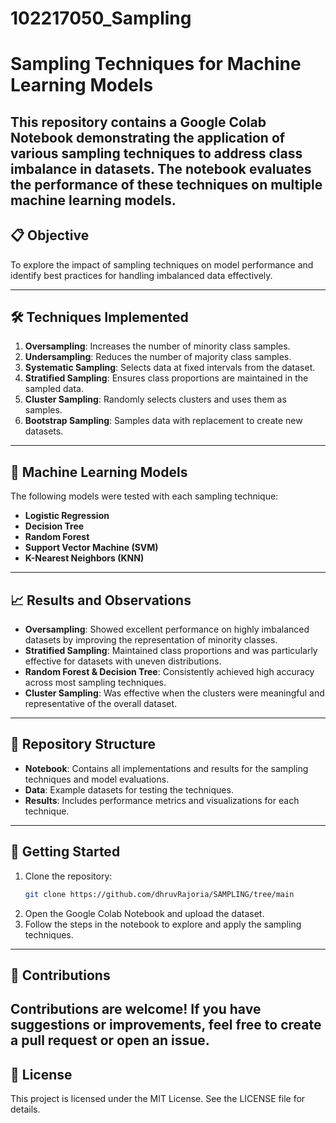 # 102217050_Sampling
# Sampling Techniques for Machine Learning Models

This repository contains a Google Colab Notebook demonstrating the application of various sampling techniques to address class imbalance in datasets. The notebook evaluates the performance of these techniques on multiple machine learning models.
---

## 📋 Objective

To explore the impact of sampling techniques on model performance and identify best practices for handling imbalanced data effectively.


---

## 🛠 Techniques Implemented

1. **Oversampling**: Increases the number of minority class samples.
2. **Undersampling**: Reduces the number of majority class samples.
3. **Systematic Sampling**: Selects data at fixed intervals from the dataset.
4. **Stratified Sampling**: Ensures class proportions are maintained in the sampled data.
5. **Cluster Sampling**: Randomly selects clusters and uses them as samples.
6. **Bootstrap Sampling**: Samples data with replacement to create new datasets.

---

## 🤖 Machine Learning Models

The following models were tested with each sampling technique:
- **Logistic Regression**
- **Decision Tree**
- **Random Forest**
- **Support Vector Machine (SVM)**
- **K-Nearest Neighbors (KNN)**

---

## 📈 Results and Observations

- **Oversampling**: Showed excellent performance on highly imbalanced datasets by improving the representation of minority classes.
- **Stratified Sampling**: Maintained class proportions and was particularly effective for datasets with uneven distributions.
- **Random Forest & Decision Tree**: Consistently achieved high accuracy across most sampling techniques.
- **Cluster Sampling**: Was effective when the clusters were meaningful and representative of the overall dataset.

---

## 📂 Repository Structure

- **Notebook**: Contains all implementations and results for the sampling techniques and model evaluations.
- **Data**: Example datasets for testing the techniques.
- **Results**: Includes performance metrics and visualizations for each technique.

---

## 🚀 Getting Started

1. Clone the repository:
   ```bash
   git clone https://github.com/dhruvRajoria/SAMPLING/tree/main
   ```
2. Open the Google Colab Notebook and upload the dataset.
3. Follow the steps in the notebook to explore and apply the sampling techniques.

---

## 🙌 Contributions

Contributions are welcome! If you have suggestions or improvements, feel free to create a pull request or open an issue.
---

## 📜 License

This project is licensed under the MIT License. See the LICENSE file for details.
